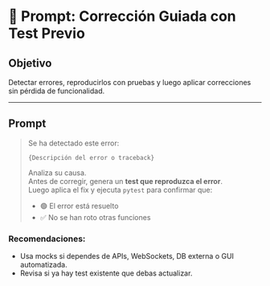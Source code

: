 # 🧪 Prompt: Corrección Guiada con Test Previo

## Objetivo
Detectar errores, reproducirlos con pruebas y luego aplicar correcciones sin pérdida de funcionalidad.

---

## Prompt
> Se ha detectado este error:
> ```
> {Descripción del error o traceback}
> ```
> Analiza su causa.  
> Antes de corregir, genera un **test que reproduzca el error**.  
> Luego aplica el fix y ejecuta `pytest` para confirmar que:
> - 🟢 El error está resuelto
> - ✅ No se han roto otras funciones

### Recomendaciones:
- Usa mocks si dependes de APIs, WebSockets, DB externa o GUI automatizada.
- Revisa si ya hay test existente que debas actualizar.
